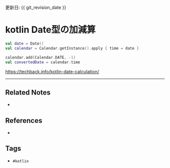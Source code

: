 更新日: {{ git_revision_date }}

# kotlin Date型の加減算
```kt
val date = Date()
val calendar = Calendar.getInstance().apply { time = date }

calendar.add(Calendar.DATE, -1)  
val convertedDate = calendar.time
```

https://techback.info/kotlin-date-calculation/

---
## Related Notes
- 

## References
- 

## Tags
- `#kotlin`